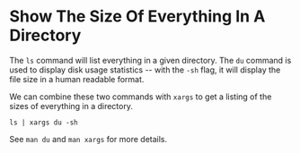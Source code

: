 # Show The Size Of Everything In A Directory

The `ls` command will list everything in a given directory.  The `du`
command is used to display disk usage statistics -- with the `-sh` flag, it
will display the file size in a human readable format.

We can combine these two commands with `xargs` to get a listing of the sizes
of everything in a directory.

```
ls | xargs du -sh
```

See `man du` and `man xargs` for more details.
